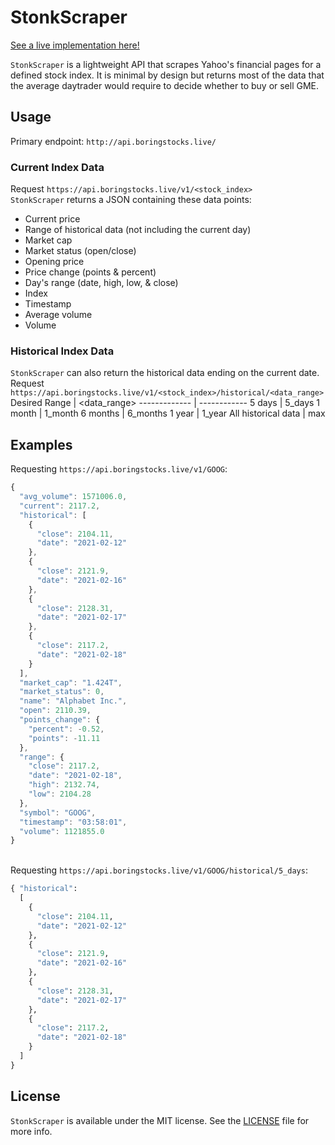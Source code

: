 # __StonkScraper__
[See a live implementation here!](https://boringstocks.live/)

`StonkScraper` is a lightweight API that scrapes Yahoo's financial pages for a defined stock index. It is minimal by design but returns most of the data that the average daytrader would require to decide whether to buy or sell GME.

## Usage

Primary endpoint: `http://api.boringstocks.live/`

### Current Index Data
Request `https://api.boringstocks.live/v1/<stock_index>`<br>
`StonkScraper` returns a JSON containing these data points:
  - Current price
  - Range of historical data (not including the current day)
  - Market cap
  - Market status (open/close)
  - Opening price
  - Price change (points & percent)
  - Day's range (date, high, low, & close)
  - Index
  - Timestamp
  - Average volume
  - Volume

### Historical Index Data
`StonkScraper` can also return the historical data ending on the current date.<br>
Request `https://api.boringstocks.live/v1/<stock_index>/historical/<data_range>`
Desired Range | <data_range>
------------- | ------------
5 days | 5_days
1 month | 1_month
6 months | 6_months
1 year | 1_year
All historical data | max

## Examples
Requesting `https://api.boringstocks.live/v1/GOOG`:
```javascript
{
  "avg_volume": 1571006.0, 
  "current": 2117.2, 
  "historical": [
    {
      "close": 2104.11, 
      "date": "2021-02-12"
    }, 
    {
      "close": 2121.9, 
      "date": "2021-02-16"
    }, 
    {
      "close": 2128.31, 
      "date": "2021-02-17"
    }, 
    {
      "close": 2117.2, 
      "date": "2021-02-18"
    }
  ], 
  "market_cap": "1.424T", 
  "market_status": 0, 
  "name": "Alphabet Inc.", 
  "open": 2110.39, 
  "points_change": {
    "percent": -0.52, 
    "points": -11.11
  }, 
  "range": {
    "close": 2117.2, 
    "date": "2021-02-18", 
    "high": 2132.74, 
    "low": 2104.28
  }, 
  "symbol": "GOOG", 
  "timestamp": "03:58:01", 
  "volume": 1121855.0
}
```
<br>Requesting `https://api.boringstocks.live/v1/GOOG/historical/5_days`:
```python
{ "historical": 
  [
    {
      "close": 2104.11, 
      "date": "2021-02-12"
    }, 
    {
      "close": 2121.9, 
      "date": "2021-02-16"
    }, 
    {
      "close": 2128.31, 
      "date": "2021-02-17"
    }, 
    {
      "close": 2117.2, 
      "date": "2021-02-18"
    }
  ]
}
```

## License
`StonkScraper` is available under the MIT license. See the [LICENSE](https://github.com/BoringStocks/StonkScraper/blob/dev/LICENSE) file for more info.
